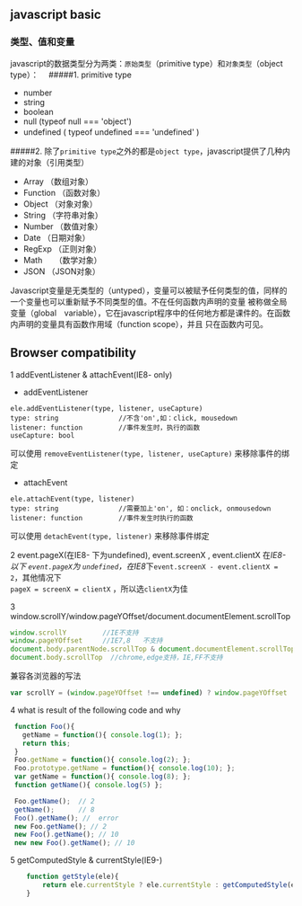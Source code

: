 ## javascript basic

### 类型、值和变量
javascript的数据类型分为两类：`原始类型`（primitive type）和`对象类型`（object type）：　
#####1.  primitive type
   * number
   * string
   * boolean
   * null      (typeof null === 'object')
   * undefined ( typeof undefined === 'undefined' )　

#####2.  除了`primitive type`之外的都是`object type`，javascript提供了几种内建的对象（引用类型） 　
  * Array      （数组对象）
  * Function   （函数对象）
  * Object     （对象对象）
  * String     （字符串对象）
  * Number     （数值对象）
  * Date       （日期对象）
  * RegExp     （正则对象）
  * Math    　 （数学对象）
  * JSON       （JSON对象）

Javascript变量是无类型的（untyped），变量可以被赋予任何类型的值，同样的一个变量也可以重新赋予不同类型的值。不在任何函数内声明的变量
被称做全局变量（global　variable），它在javascript程序中的任何地方都是课件的。在函数内声明的变量具有函数作用域（function scope），并且
只在函数内可见。



## Browser compatibility
1 addEventListener & attachEvent(IE8- only)

* addEventListener
```javscript
ele.addEventListener(type, listener, useCapture)   
type: string               //不含'on',如：click, mousedown   
listener: function         //事件发生时，执行的函数   
useCapture: bool
```
可以使用 `removeEventListener(type, listener, useCapture)` 来移除事件的绑定

* attachEvent
```javscript
ele.attachEvent(type, listener)  
type: string               //需要加上'on', 如：onclick, onmousedown   
listener: function         //事件发生时执行的函数 
```
可以使用 `detachEvent(type, listener)` 来移除事件绑定  


2 event.pageX(在IE8- 下为undefined), event.screenX , event.clientX
在*IE8-*以下 `event.pageX`为 `undefined`，在*IE8*下`event.screenX - event.clientX = 2`，其他情况下    
`pageX = screenX = clientX` ，所以选`clientX`为佳  

3 window.scrollY/window.pageYOffset/document.documentElement.scrollTop
```javascript
window.scrollY         //IE不支持
window.pageYOffset     //IE7,8   不支持
document.body.parentNode.scrollTop & document.documentElement.scrollTop  //chrome,edge 不支持 IE,FF支持
document.body.scrollTop  //chrome,edge支持，IE,FF不支持
```
兼容各浏览器的写法  

```javascript
var scrollY = (window.pageYOffset !== undefined) ? window.pageYOffset : (document.body || document.documentElement || document.body.parentNode).scrollTop;
```

4 what is result of the following code and why
```javascript
 function Foo(){
   getName = function(){ console.log(1); };
   return this;
 }
 Foo.getName = function(){ console.log(2); };
 Foo.prototype.getName = function(){ console.log(10); };
 var getName = function(){ console.log(8); };
 function getName(){ console.log(5) };

 Foo.getName();  // 2
 getName();      // 8
 Foo().getName(); //  error
 new Foo.getName(); // 2 
 new Foo().getName(); // 10
 new new Foo().getName(); // 10
```

5 getComputedStyle & currentStyle(IE9-)
```javascript
    function getStyle(ele){
    	return ele.currentStyle ? ele.currentStyle : getComputedStyle(ele, null);
    }
```



